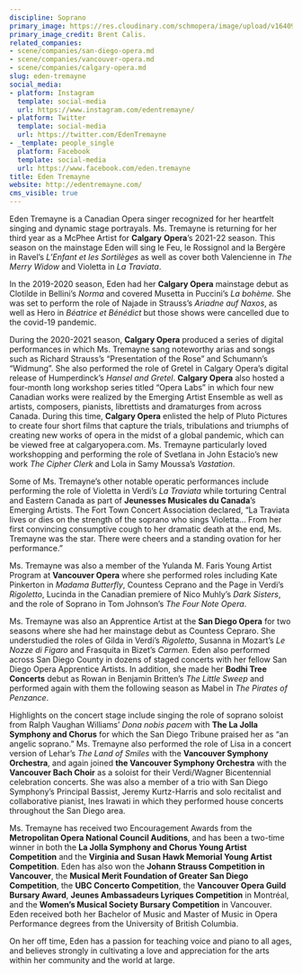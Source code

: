 ```yaml
---
discipline: Soprano
primary_image: https://res.cloudinary.com/schmopera/image/upload/v1640984400/media/2021/12/EdenTremayne_shohqy.jpg
primary_image_credit: Brent Calis.
related_companies:
- scene/companies/san-diego-opera.md
- scene/companies/vancouver-opera.md
- scene/companies/calgary-opera.md
slug: eden-tremayne
social_media:
- platform: Instagram
  template: social-media
  url: https://www.instagram.com/edentremayne/
- platform: Twitter
  template: social-media
  url: https://twitter.com/EdenTremayne
- _template: people_single
  platform: Facebook
  template: social-media
  url: https://www.facebook.com/eden.tremayne
title: Eden Tremayne
website: http://edentremayne.com/
cms_visible: true
---
```

Eden Tremayne is a Canadian Opera singer recognized for her heartfelt singing and dynamic stage portrayals. Ms. Tremayne is returning for her third year as a McPhee Artist for **Calgary** **Opera**’s 2021-22 season. This season on the mainstage Eden will sing le Feu, le Rossignol and la Bergère in Ravel’s _L’Enfant et les Sortilèges_ as well as cover both Valencienne in _The Merry Widow_ and Violetta in _La Traviata_.

In the 2019-2020 season, Eden had her **Calgary Opera** mainstage debut as Clotilde in Bellini’s _Norma_ and covered Musetta in Puccini’s _La bohème._ She was set to perform the role of Najade in Strauss’s _Ariadne auf Naxos_, as well as Hero in _Béatrice et Bénédict_ but those shows were cancelled due to the covid-19 pandemic.

During the 2020-2021 season, **Calgary Opera** produced a series of digital performances in which Ms. Tremayne sang noteworthy arias and songs such as Richard Strauss’s “Presentation of the Rose” and Schumann’s “Widmung”. She also performed the role of Gretel in Calgary Opera’s digital release of Humperdinck’s _Hansel and Gretel_. **Calgary Opera** also hosted a four-month long workshop series titled “Opera Labs” in which four new Canadian works were realized by the Emerging Artist Ensemble as well as artists, composers, pianists, librettists and dramaturges from across Canada. During this time, **Calgary Opera** enlisted the help of Pluto Pictures to create four short films that capture the trials, tribulations and triumphs of creating new works of opera in the midst of a global pandemic, which can be viewed free at calgaryopera.com. Ms. Tremayne particularly loved workshopping and performing the role of Svetlana in John Estacio’s new work _The Cipher Clerk_ and Lola in Samy Moussa’s _Vastation_.

Some of Ms. Tremayne’s other notable operatic performances include performing the role of Violetta in Verdi’s _La Traviata_ while torturing Central and Eastern Canada as part of **Jeunesses Musicales du Canada**’s Emerging Artists. The Fort Town Concert Association declared, “La Traviata lives or dies on the strength of the soprano who sings Violetta… From her first convincing consumptive cough to her dramatic death at the end, Ms. Tremayne was the star. There were cheers and a standing ovation for her performance.”

Ms. Tremayne was also a member of the Yulanda M. Faris Young Artist Program at **Vancouver Opera** where she performed roles including Kate Pinkerton in _Madama Butterfly_, Countess Ceprano and the Page in Verdi’s _Rigoletto_, Lucinda in the Canadian premiere of Nico Muhly’s _Dark Sisters_, and the role of Soprano in Tom Johnson’s _The Four Note Opera_.

Ms. Tremayne was also an Apprentice Artist at the **San Diego Opera** for two seasons where she had her mainstage debut as Countess Cepraro. She understudied the roles of Gilda in Verdi’s _Rigoletto_, Susanna in Mozart’s _Le Nozze di Figaro_ and Frasquita in Bizet’s _Carmen._ Eden also performed across San Diego County in dozens of staged concerts with her fellow San Diego Opera Apprentice Artists. In addition, she made her **Bodhi Tree Concerts** debut as Rowan in Benjamin Britten’s _The Little Sweep_ and performed again with them the following season as Mabel in _The Pirates of Penzance_.

Highlights on the concert stage include singing the role of soprano soloist from Ralph Vaughan Williams’ _Dona nobis pacem_ with **The La Jolla Symphony and Chorus** for which the San Diego Tribune praised her as “an angelic soprano.” Ms. Tremayne also performed the role of Lisa in a concert version of Lehar’s _The Land of Smiles_ with the **Vancouver Symphony Orchestra**, and again joined **the Vancouver Symphony Orchestra** with the **Vancouver Bach Choir** as a soloist for their Verdi/Wagner Bicentennial celebration concerts. She was also a member of a trio with San Diego Symphony’s Principal Bassist, Jeremy Kurtz-Harris and solo recitalist and collaborative pianist, Ines Irawati in which they performed house concerts throughout the San Diego area.

Ms. Tremayne has received two Encouragement Awards from the **Metropolitan Opera National Council Auditions**, and has been a two-time winner in both the **La Jolla Symphony and Chorus Young Artist Competition** and the **Virginia and Susan Hawk Memorial Young Artist Competition**. Eden has also won the **Johann Strauss Competition in Vancouver**, the **Musical Merit Foundation of Greater San Diego Competition**, the **UBC Concerto Competition**, the **Vancouver Opera Guild Bursary Award**, **Jeunes Ambassadeurs Lyriques Competition** in Montréal, and the **Women’s Musical Society Bursary Competition** in Vancouver. Eden received both her Bachelor of Music and Master of Music in Opera Performance degrees from the University of British Columbia.

On her off time, Eden has a passion for teaching voice and piano to all ages, and believes strongly in cultivating a love and appreciation for the arts within her community and the world at large.